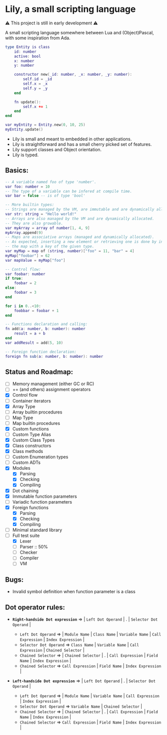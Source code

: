 # Lily, a small scripting language

:warning: This project is still in early development :warning:

A small scripting language somewhere between Lua and (Object)Pascal, with some inspiration from Ada.

```lua
type Entity is class
    id: number
    active: bool
    x: number
    y: number

    constructor new(_id: number, _x: number, _y: number):
        self.id = _id
        self.x = _x
        self.y = _y
    end

    fn update():
        self.x += 1
    end
end

var myEntity = Entity.new(0, 10, 25)
myEntity.update()
```

* Lily is small and meant to embedded in other applications.
* Lily is straightforward and has a small cherry picked set of features.
* Lily support classes and Object orientation. 
* Lily is typed.

## Basics:
```lua
-- A variable named foo of type 'number'.
var foo: number = 10
-- The type of a variable can be infered at compile time.
var bar = false -- is of type 'bool'

-- More builtin types:
-- Strings are managed by the VM, are immutable and are dynamically allocated.
var str: string = "Hello world!"
-- Arrays are also managed by the VM and are dynamically allocated.
-- They are also growable.
var myArray = array of number[1, 4, 9]
myArray.append(9)
-- Maps are associative arrays (managed and dynamically allocated).
-- As expected, inserting a new element or retrieving one is done by indexing into
-- the map with a key of the given type.
var myMap = map of (string, number)["foo" = 11, "bar" = 4]
myMap["foobar"] = 62
var mapValue = myMap["foo"]

-- Control flow:
var foobar: number
if true:
    foobar = 2
else:
    foobar = 3
end

for i in 0..<10:
    foobbar = foobar + 1
end

-- Functions declaration and calling:
fn add(a: number, b: number): number
    result = a + b
end
var addResult = add(5, 10)

-- Foreign function declaration:
foreign fn sub(a: number, b: number): number
```

## Status and Roadmap:
- [ ] Memory management (either GC or RC)
- [ ] += (and others) assignment operators
- [x] Control flow
- [ ] Container iterators
- [x] Array Type
- [ ] Array builtin procedures 
- [ ] Map Type
- [ ] Map builtin procedures 
- [x] Custom functions
- [ ] Custom Type Alias
- [x] Custom Class Types
- [x] Class constructors
- [x] Class methods
- [ ] Custom Enumeration types
- [ ] Custom ADTs
- [x] Modules
    - [x] Parsing
    - [x] Checking
    - [x] Compiling
- [x] Dot chaining
- [x] Immutable function parameters
- [ ] Variadic function parameters
- [x] Foreign functions
    - [x] Parsing
    - [x] Checking
    - [x] Compiling
- [ ] Minimal standard library
- [ ] Full test suite
    - [x] Lexer
    - [ ] Parser :: 50%
    - [ ] Checker
    - [ ] Compiler
    - [ ] VM

## Bugs:
- Invalid symbol definition when function parameter is a class

## Dot operator rules:

- **`Right-handside Dot expression`** => | `Left Dot Operand` | . | `Selector Dot Operand` |
    - `Left Dot Operand` =>  | `Module Name` | `Class Name` | `Variable Name` | `Call Expression` | `Index Expression` |
    - `Selector Dot Operand` => `Class Name` | `Variable Name` | `Call Expression` | `Chained Selector` |
    - `Chained Selector` => | `Chained Selector` | . | `Call Expression` | `Field Name` | `Index Expression` |
    - `Chained Selector` => `Call Expression` | `Field Name` | `Index Expression` |


- **`Left-handside Dot expression`** => | `Left Dot Operand` | . | `Selector Dot Operand` |
    - `Left Dot Operand` =>  | `Module Name` | `Variable Name` | `Call Expression` | `Index Expression` |
    - `Selector Dot Operand` => `Variable Name` | `Chained Selector` |
    - `Chained Selector` => | `Chained Selector` | . | `Call Expression` | `Field Name` | `Index Expression` |
    - `Chained Selector` => `Call Expression` | `Field Name` | `Index Expression` |
